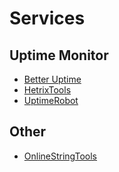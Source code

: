 # Services

## Uptime Monitor

* [Better Uptime](https://betteruptime.com/)
* [HetrixTools](https://hetrixtools.com/uptime-monitor/)
* [UptimeRobot](https://uptimerobot.com/)

## Other

* [OnlineStringTools](https://onlinestringtools.com/)
